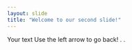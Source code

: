 ```yaml
---
layout: slide
title: "Welcome to our second slide!"
---
```

Your text
Use the left arrow to go back!
.
.
